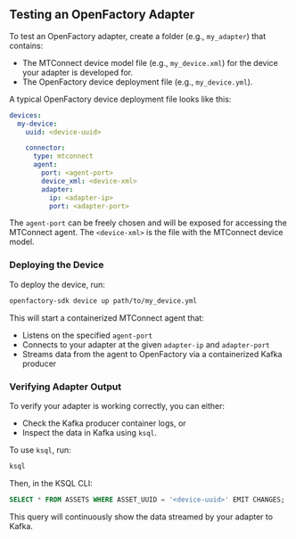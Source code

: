 ## Testing an OpenFactory Adapter

To test an OpenFactory adapter, create a folder (e.g., `my_adapter`) that contains:

* The MTConnect device model file (e.g., `my_device.xml`) for the device your adapter is developed for.
* The OpenFactory device deployment file (e.g., `my_device.yml`).

A typical OpenFactory device deployment file looks like this:

```yaml
devices:
  my-device:
    uuid: <device-uuid>

    connector:
      type: mtconnect
      agent:
        port: <agent-port>
        device_xml: <device-xml>
        adapter:
          ip: <adapter-ip>
          port: <adapter-port>
```
The `agent-port` can be freely chosen and will be exposed for accessing the MTConnect agent.
The `<device-xml>` is the file with the MTConnect device model.

### Deploying the Device

To deploy the device, run:

```bash
openfactory-sdk device up path/to/my_device.yml
```

This will start a containerized MTConnect agent that:

* Listens on the specified `agent-port`
* Connects to your adapter at the given `adapter-ip` and `adapter-port`
* Streams data from the agent to OpenFactory via a containerized Kafka producer

### Verifying Adapter Output

To verify your adapter is working correctly, you can either:

* Check the Kafka producer container logs, or
* Inspect the data in Kafka using `ksql`.

To use `ksql`, run:
```bash
ksql
```
Then, in the KSQL CLI:
```sql
SELECT * FROM ASSETS WHERE ASSET_UUID = '<device-uuid>' EMIT CHANGES;
```
This query will continuously show the data streamed by your adapter to Kafka.
